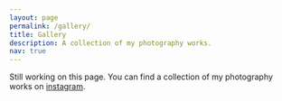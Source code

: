 ```yaml
---
layout: page
permalink: /gallery/
title: Gallery
description: A collection of my photography works.
nav: true
---
```


Still working on this page. You can find a collection of my photography works on [instagram](https://www.instagram.com/elvispanphoto/).
